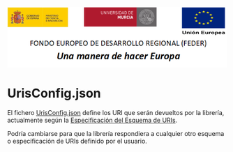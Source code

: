 ![](../../docs/media/CabeceraDocumentosMD.png)

# UrisConfig.json

El fichero [UrisConfig.json](https://github.com/HerculesCRUE/GnossDeustoBackend/blob/master/UrisFactory/UrisAutoGenerator/Config/UrisConfig.json) define los URI que serán devueltos por la librería,
actualmente según la [Especificación del Esquema de URIs](https://github.com/HerculesCRUE/GnossDeustoBackend/blob/master/UrisFactory/docs/Especificaci%C3%B3n%20Esquema%20de%20URIs.md).

Podría cambiarse para que la librería respondiera a cualquier otro esquema o 
especificación de URIs definido por el usuario.
